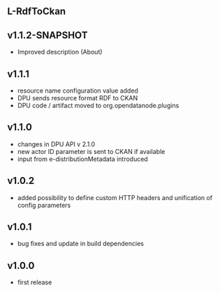 L-RdfToCkan
----------

v1.1.2-SNAPSHOT
---
* Improved description (About)

v1.1.1
---
* resource name configuration value added
* DPU sends resource format RDF to CKAN
* DPU code / artifact moved to org.opendatanode.plugins

v1.1.0
---
* changes in DPU API v 2.1.0
* new actor ID parameter is sent to CKAN if available
* input from e-distributionMetadata introduced

v1.0.2
---
* added possibility to define custom HTTP headers and unification of config parameters

v1.0.1
---
* bug fixes and update in build dependencies

v1.0.0
---
* first release